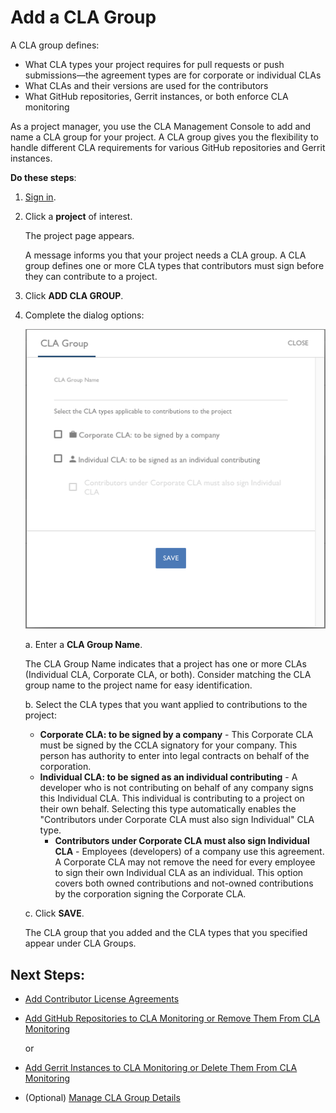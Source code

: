 # Add a CLA Group

A CLA group defines:

* What CLA types your project requires for pull requests or push submissions—the agreement types are for corporate or individual CLAs
* What CLAs and their versions are used for the contributors
* What GitHub repositories, Gerrit instances, or both enforce CLA monitoring

As a project manager, you use the CLA Management Console to add and name a CLA group for your project. A CLA group gives you the flexibility to handle different CLA requirements for various GitHub repositories and Gerrit instances.

**Do these steps**:

1. [Sign in](sign-in-to-the-cla-management-console.md).
2. Click a **project** of interest.

   The project page appears.

   A message informs you that your project needs a CLA group. A CLA group defines one or more CLA types that contributors must sign before they can contribute to a project.

3. Click **ADD CLA GROUP**.
4. Complete the dialog options:

   ![CLA CLA Group](../../.gitbook/assets/cla-cla-group.png)

   a. Enter a **CLA Group Name**.

   The CLA Group Name indicates that a project has one or more CLAs \(Individual CLA, Corporate CLA, or both\). Consider matching the CLA group name to the project name for easy identification.

   b. Select the CLA types that you want applied to contributions to the project:

   * **Corporate CLA: to be signed by a company** - This Corporate CLA must be signed by the CCLA signatory for your company. This person has authority to enter into legal contracts on behalf of the corporation.
   * **Individual CLA: to be signed as an individual contributing** - A developer who is not contributing on behalf of any company signs this Individual CLA. This individual is contributing to a project on their own behalf. Selecting this type automatically enables the "Contributors under Corporate CLA must also sign Individual" CLA type.
     * **Contributors under Corporate CLA must also sign Individual CLA** - Employees \(developers\) of a company use this agreement. A Corporate CLA may not remove the need for every employee to sign their own Individual CLA as an individual. This option covers both owned contributions and not-owned contributions by the corporation signing the Corporate CLA.

   c. Click **SAVE**.

   The CLA group that you added and the CLA types that you specified appear under CLA Groups.

## Next Steps:

* [Add Contributor License Agreements](add-contributor-license-agreements.md)
* [Add GitHub Repositories to CLA Monitoring or Remove Them From CLA Monitoring](add-github-repositories-to-cla-monitoring-or-remove-them-from-cla-monitoring.md)

  or

* [Add Gerrit Instances to CLA Monitoring or Delete Them From CLA Monitoring](add-gerrit-instances-to-cla-monitoring-or-delete-them-from-cla-monitoring.md)
* \(Optional\) [Manage CLA Group Details](manage-cla-group-details.md)

